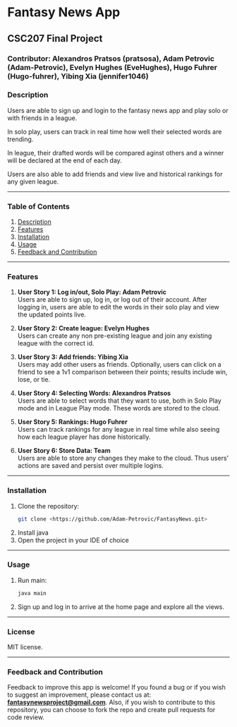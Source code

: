 
# Fantasy News App
## CSC207 Final Project
### Contributor: Alexandros Pratsos (pratsosa), Adam Petrovic (Adam-Petrovic), Evelyn Hughes (EveHughes), Hugo Fuhrer (Hugo-fuhrer), Yibing Xia (jennifer1046)

### Description 
Users are able to sign up and login to the fantasy news app and play solo or with friends in a league. 

In solo play, users can track in real time how well their selected words are trending.

In league, their drafted words will be compared aginst others and a winner will be declared at the end of each day.

Users are also able to add friends and view live and historical rankings for any given league.

---

### Table of Contents
1. [Description](#description)
2. [Features](#features)
3. [Installation](#installation)
4. [Usage](#usage)
5. [Feedback and Contribution](#feedback-and-contribution)

---

### Features

1. **User Story 1: Log in/out, Solo Play: Adam Petrovic**  
   Users are able to sign up, log in, or log out of their account. 
   After logging in, users are able to edit the words in their solo play and view the updated points live.

2. **User Story 2: Create league: Evelyn Hughes**  
   Users can create any non pre-existing league and join any existing league with the correct id.

3. **User Story 3: Add friends: Yibing Xia**  
   Users may add other users as friends. Optionally, users can click on a friend to see a 1v1 comparison between their points; results include win, lose, or tie.

4. **User Story 4: Selecting Words: Alexandros Pratsos**  
   Users are able to select words that they want to use, both in Solo Play mode and in League Play mode. These words are stored to the cloud.

5. **User Story 5: Rankings: Hugo Fuhrer**  
   Users can track rankings for any league in real time while also seeing how each league player has done historically.

6. **User Story 6: Store Data: Team**  
   Users are able to store any changes they make to the cloud. Thus users' actions are saved and persist over multiple logins. 
---

### Installation
1. Clone the repository:
   ```bash
   git clone <https://github.com/Adam-Petrovic/FantasyNews.git>
   ```
2. Install java
3. Open the project in your IDE of choice

---

### Usage
1. Run main:
   ```bash
   java main
   ```
2. Sign up and log in to arrive at the home page and explore all the views.
---

### License
MIT license.

---

### Feedback and Contribution
Feedback to improve this app is welcome! If you found a bug or if you wish to suggest an improvement, please contact us at:  
**fantasynewsproject@gmail.com**.
Also, if you wish to contribute to this repository, you can choose to fork the repo and create pull requests for code review.
